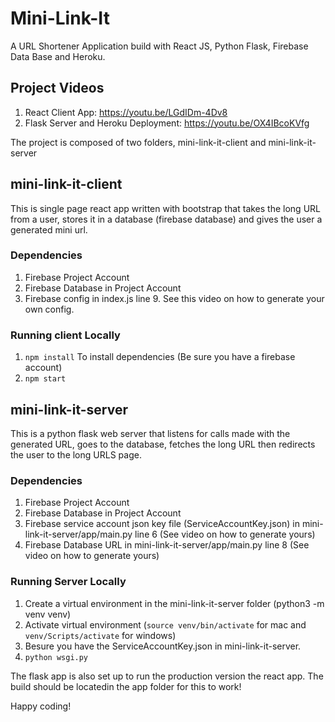 # Mini-Link-It
A URL Shortener Application build with React JS, Python Flask, Firebase Data Base and Heroku.

## Project Videos
1. React Client App: https://youtu.be/LGdIDm-4Dv8
2. Flask Server and Heroku Deployment: https://youtu.be/OX4IBcoKVfg

The project is composed of two folders, mini-link-it-client and mini-link-it-server

## mini-link-it-client
This is single page react app written with bootstrap that takes the long URL from a user, stores it in a database (firebase database) and gives the user a generated
mini url. 

### Dependencies
1. Firebase Project Account
2. Firebase Database in Project Account
3. Firebase config in index.js line 9. See this video on how to generate your own config.

### Running client Locally
1. `npm install` To install dependencies (Be sure you have a firebase account)
2. `npm start`

## mini-link-it-server
This is a python flask web server that listens for calls made with the generated URL, goes to the database, fetches the long URL then redirects the user to the
long URLS page.

### Dependencies
1. Firebase Project Account
2. Firebase Database in Project Account
3. Firebase service account json key file (ServiceAccountKey.json) in mini-link-it-server/app/main.py line 6 (See video on how to generate yours)
4. Firebase Database URL in mini-link-it-server/app/main.py line 8 (See video on how to generate yours)

### Running Server Locally
1. Create a virtual environment in the mini-link-it-server folder (python3 -m venv venv)
2. Activate virtual environment (`source venv/bin/activate` for mac and `venv/Scripts/activate` for windows)
3. Besure you have the ServiceAccountKey.json in mini-link-it-server. 
4. `python wsgi.py`

The flask app is also set up to run the production version the react app. The build should be locatedin the app folder for this to work!

Happy coding!
